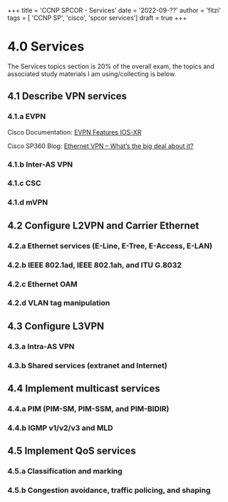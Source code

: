 +++
title = 'CCNP SPCOR - Services'
date = '2022-09-??'
author = 'fitzi'
tags = [ 'CCNP SP', 'cisco', 'spcor services']
draft = true
+++

# 4.0 Services

The Services topics section is 20% of the overall exam, the topics and associated study materials I am 
using/collecting is below.

## 4.1 Describe VPN services 

### 4.1.a EVPN

Cisco Documentation: [EVPN Features IOS-XR](https://www.cisco.com/c/en/us/td/docs/iosxr/ncs5xx/l2vpn/63x/b-l2vpn-cg-63x-ncs5xx/b-l2vpn-cg-63x-ncs5xx_chapter_01000.html)

Cisco SP360 Blog: [Ethernet VPN – What’s the big deal about it?](https://blogs.cisco.com/sp/ethernet-vpn-whats-the-big-deal-about-it)
### 4.1.b Inter-AS VPN 

### 4.1.c CSC

### 4.1.d mVPN

## 4.2 Configure L2VPN and Carrier Ethernet

### 4.2.a Ethernet services (E-Line, E-Tree, E-Access, E-LAN) 

### 4.2.b IEEE 802.1ad, IEEE 802.1ah, and ITU G.8032

### 4.2.c Ethernet OAM

### 4.2.d VLAN tag manipulation

## 4.3 Configure L3VPN

### 4.3.a Intra-AS VPN

### 4.3.b Shared services (extranet and Internet)

## 4.4 Implement multicast services

### 4.4.a PIM (PIM-SM, PIM-SSM, and PIM-BIDIR) 

### 4.4.b IGMP v1/v2/v3 and MLD

## 4.5 Implement QoS services

### 4.5.a Classification and marking

### 4.5.b Congestion avoidance, traffic policing, and shaping

